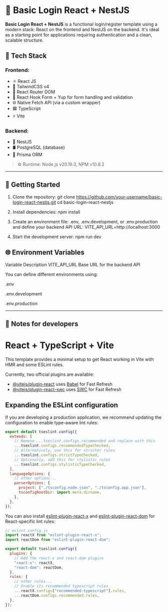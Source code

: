# 🔐 Basic Login React + NestJS

**Basic Login React + NestJS** is a functional login/register template using a modern stack: React on the frontend and NestJS on the backend. It's ideal as a starting point for applications requiring authentication and a clean, scalable structure.

## 🧱 Tech Stack

### Frontend:

- ⚛️ React JS
- 🎨 TailwindCSS v4
- 🧭 React Router DOM
- 📝 React Hook Form + Yup for form handling and validation
- 🌐 Native Fetch API (via a custom wrapper)
- 🟦 TypeScript
- ⚡️ Vite

### Backend:

- 🚀 NestJS
- 🛢️ PostgreSQL (database)
- 🔧 Prisma ORM

> ⚙️ Runtime: Node.js v20.19.3, NPM v10.8.2

---

## 🚀 Getting Started

1. Clone the repository:
   git clone https://github.com/your-username/basic-login-react-nestjs.git
   cd basic-login-react-nestjs

2. Install dependencies:
   npm install

3. Create an environment file: .env, .env.development, or .env.production and define your backend API URL:
   VITE_API_URL=http://localhost:3000

4. Start the development server:
   npm run dev

## 🌐 Environment Variables

Variable Description
VITE_API_URL Base URL for the backend API

You can define different environments using:

.env

.env.development

.env.production

---

## 🧰 Notes for developers

# React + TypeScript + Vite

This template provides a minimal setup to get React working in Vite with HMR and some ESLint rules.

Currently, two official plugins are available:

- [@vitejs/plugin-react](https://github.com/vitejs/vite-plugin-react/blob/main/packages/plugin-react) uses [Babel](https://babeljs.io/) for Fast Refresh
- [@vitejs/plugin-react-swc](https://github.com/vitejs/vite-plugin-react/blob/main/packages/plugin-react-swc) uses [SWC](https://swc.rs/) for Fast Refresh

## Expanding the ESLint configuration

If you are developing a production application, we recommend updating the configuration to enable type-aware lint rules:

```js
export default tseslint.config({
  extends: [
    // Remove ...tseslint.configs.recommended and replace with this
    ...tseslint.configs.recommendedTypeChecked,
    // Alternatively, use this for stricter rules
    ...tseslint.configs.strictTypeChecked,
    // Optionally, add this for stylistic rules
    ...tseslint.configs.stylisticTypeChecked,
  ],
  languageOptions: {
    // other options...
    parserOptions: {
      project: ["./tsconfig.node.json", "./tsconfig.app.json"],
      tsconfigRootDir: import.meta.dirname,
    },
  },
});
```

You can also install [eslint-plugin-react-x](https://github.com/Rel1cx/eslint-react/tree/main/packages/plugins/eslint-plugin-react-x) and [eslint-plugin-react-dom](https://github.com/Rel1cx/eslint-react/tree/main/packages/plugins/eslint-plugin-react-dom) for React-specific lint rules:

```js
// eslint.config.js
import reactX from "eslint-plugin-react-x";
import reactDom from "eslint-plugin-react-dom";

export default tseslint.config({
  plugins: {
    // Add the react-x and react-dom plugins
    "react-x": reactX,
    "react-dom": reactDom,
  },
  rules: {
    // other rules...
    // Enable its recommended typescript rules
    ...reactX.configs["recommended-typescript"].rules,
    ...reactDom.configs.recommended.rules,
  },
});
```
